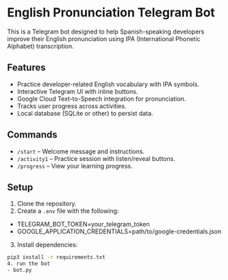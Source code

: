 # English Pronunciation Telegram Bot

This is a Telegram bot designed to help Spanish-speaking developers improve their English pronunciation using IPA (International Phonetic Alphabet) transcription.

## Features

- Practice developer-related English vocabulary with IPA symbols.
- Interactive Telegram UI with inline buttons.
- Google Cloud Text-to-Speech integration for pronunciation.
- Tracks user progress across activities.
- Local database (SQLite or other) to persist data.

## Commands

- `/start` – Welcome message and instructions.
- `/activity1` – Practice session with listen/reveal buttons.
- `/progress` – View your learning progress.

## Setup

1. Clone the repository.
2. Create a `.env` file with the following:
- TELEGRAM_BOT_TOKEN=your_telegram_token 
- GOOGLE_APPLICATION_CREDENTIALS=path/to/google-credentials.json
3. Install dependencies:

```bash
pip3 install -r requirements.txt
4. run the bot
- bot.py
